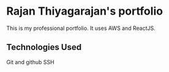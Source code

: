# Rajan Thiyagarajan's portfolio

This is my professional portfolio.  It uses AWS and ReactJS.

## Technologies Used

Git and github
SSH
